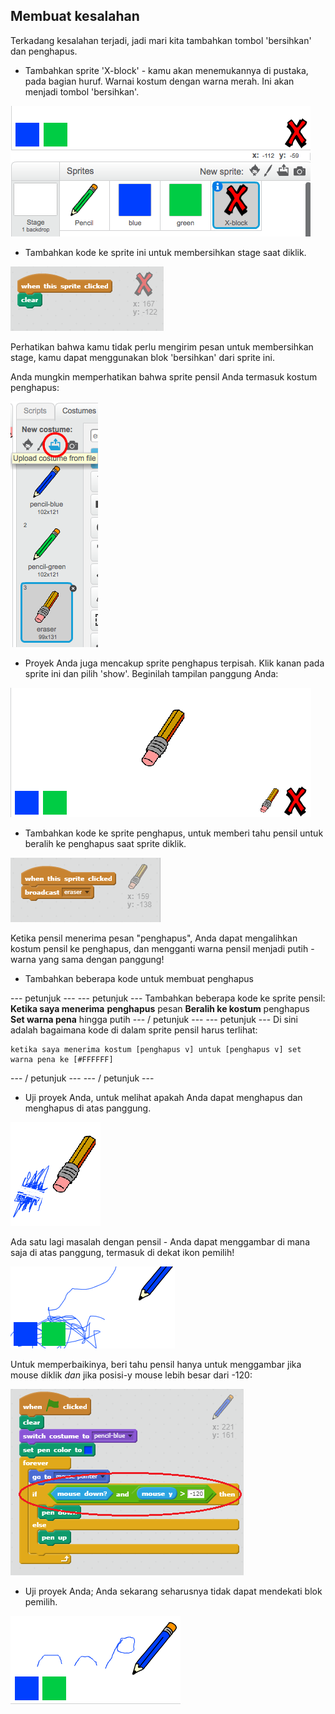 ## Membuat kesalahan

Terkadang kesalahan terjadi, jadi mari kita tambahkan tombol 'bersihkan' dan penghapus.

+ Tambahkan sprite 'X-block' - kamu akan menemukannya di pustaka, pada bagian huruf. Warnai kostum dengan warna merah. Ini akan menjadi tombol 'bersihkan'.

![tangkapan layar](images/paint-x.png)

+ Tambahkan kode ke sprite ini untuk membersihkan stage saat diklik.

![Bersihkan panggung](images/clear-stage.png)

Perhatikan bahwa kamu tidak perlu mengirim pesan untuk membersihkan stage, kamu dapat menggunakan blok 'bersihkan' dari sprite ini.

Anda mungkin memperhatikan bahwa sprite pensil Anda termasuk kostum penghapus:

![tangkapan layar](images/paint-eraser-costume.png)

+ Proyek Anda juga mencakup sprite penghapus terpisah. Klik kanan pada sprite ini dan pilih 'show'. Beginilah tampilan panggung Anda:

![tangkapan layar](images/paint-eraser-stage.png)

+ Tambahkan kode ke sprite penghapus, untuk memberi tahu pensil untuk beralih ke penghapus saat sprite diklik.

![Penghapus siaran](images/broadcast-eraser.png)

Ketika pensil menerima pesan "penghapus", Anda dapat mengalihkan kostum pensil ke penghapus, dan mengganti warna pensil menjadi putih - warna yang sama dengan panggung!

+ Tambahkan beberapa kode untuk membuat penghapus

\--- petunjuk \--- \--- petunjuk \--- Tambahkan beberapa kode ke sprite pensil: **Ketika saya menerima** **penghapus** pesan **Beralih ke kostum** penghapus **Set warna pena** hingga putih \--- / petunjuk \--- \--- petunjuk \--- Di sini adalah bagaimana kode di dalam sprite pensil harus terlihat:

```blocks
ketika saya menerima kostum [penghapus v] untuk [penghapus v] set warna pena ke [#FFFFFF]
```

\--- / petunjuk \--- \--- / petunjuk \---

+ Uji proyek Anda, untuk melihat apakah Anda dapat menghapus dan menghapus di atas panggung.

![tangkapan layar](images/paint-erase-test.png)

Ada satu lagi masalah dengan pensil - Anda dapat menggambar di mana saja di atas panggung, termasuk di dekat ikon pemilih!

![tangkapan layar](images/paint-draw-problem.png)

Untuk memperbaikinya, beri tahu pensil hanya untuk menggambar jika mouse diklik *dan* jika posisi-y mouse lebih besar dari -120:

![tangkapan layar](images/pencil-gt-code.png)

+ Uji proyek Anda; Anda sekarang seharusnya tidak dapat mendekati blok pemilih.

![tangkapan layar](images/paint-fixed.png)